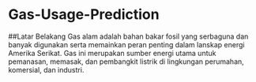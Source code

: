 # Gas-Usage-Prediction

##Latar Belakang
Gas alam adalah bahan bakar fosil yang serbaguna dan banyak digunakan serta memainkan peran penting dalam lanskap energi Amerika Serikat. Gas ini merupakan sumber energi utama untuk pemanasan, memasak, dan pembangkit listrik di lingkungan perumahan, komersial, dan industri. 
